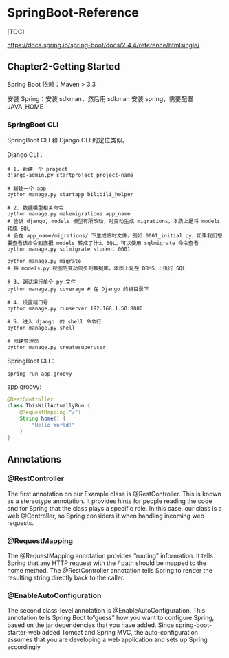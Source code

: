 # SpringBoot-Reference

[TOC]

https://docs.spring.io/spring-boot/docs/2.4.4/reference/htmlsingle/

## Chapter2-Getting Started

Spring Boot 依赖：Maven > 3.3

安装 Spring：安装 sdkman，然后用 sdkman 安装 spring，需要配置 JAVA_HOME

### SpringBoot CLI

SpringBoot CLI 和 Django CLI 的定位类似。

Django CLI：

```shell
# 1. 新建一个 project
django-admin.py startproject project-name

# 新建一个 app
python manage.py startapp bilibili_helper

# 2. 数据模型相关命令
python manage.py makemigrations app_name 
# 告诉 django, models 模型有所改动，对变动生成 migrations，本质上是将 models 转成 SQL
# 会在 app_name/migrations/ 下生成临时文件，例如 0001_initial.py，如果我们想要查看该命令到底把 models 转成了什么 SQL，可以使用 sqlmigrate 命令查看：
python manage.py sqlmigrate student 0001

python manage.py migrate
# 将 models.py 视图的变动同步到数据库，本质上是在 DBMS 上执行 SQL 

# 3. 调试运行单个 py 文件
python manage.py coverage # 在 Django 的根目录下

# 4. 设置端口号
python manage.py runserver 192.168.1.50:8080
    
# 5. 进入 django　的 shell 命令行
python manage.py shell 

# 创建管理员
python manage.py createsuperuser
```

SpringBoot CLI：

```shell
spring run app.groovy
```

app.groovy:

```java
@RestController
class ThisWillActuallyRun {
    @RequestMapping("/")
    String home() {
        "Hello World!"
    }
}
```

## Annotations

### @RestController

The first annotation on our Example class is @RestController. This is known as a stereotype annotation. It provides hints for people reading the code and for Spring that the class plays a specific role. In this case, our class is a web @Controller, so Spring considers it when handling incoming web requests.

### @RequestMapping

The @RequestMapping annotation provides “routing” information. It tells Spring that any HTTP request with the / path should be mapped to the home method. The @RestController annotation tells Spring to render the resulting string directly back to the caller.    

### @EnableAutoConfiguration  

The second class-level annotation is @EnableAutoConfiguration. This annotation tells Spring Boot to“guess” how you want to configure Spring, based on the jar dependencies that you have added. Since spring-boot-starter-web added Tomcat and Spring MVC, the auto-configuration assumes that you are developing a web application and sets up Spring accordingly  